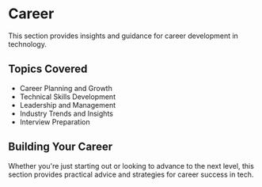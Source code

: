 # Career

This section provides insights and guidance for career development in technology.

## Topics Covered

- Career Planning and Growth
- Technical Skills Development
- Leadership and Management
- Industry Trends and Insights
- Interview Preparation

## Building Your Career

Whether you're just starting out or looking to advance to the next level, this section provides practical advice and strategies for career success in tech.
